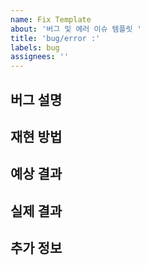 ```yaml
---
name: Fix Template
about: '버그 및 에러 이슈 템플릿 '
title: 'bug/error :'
labels: bug
assignees: ''
---
```


## 버그 설명
<!-- 발생한 버그에 대해 간략하게 설명해주세요. -->

## 재현 방법
<!-- 1. [첫 번째 단계] -->
<!-- 2. [두 번째 단계] -->
<!-- 3. [세 번째 단계] -->

## 예상 결과
<!-- 어떤 결과가 예상되었는지 설명해주세요. -->

## 실제 결과
<!-- 실제 발생한 결과를 설명해주세요. -->

## 추가 정보
<!-- 버그와 관련된 추가 정보나 특이사항을 작성해주세요. -->
